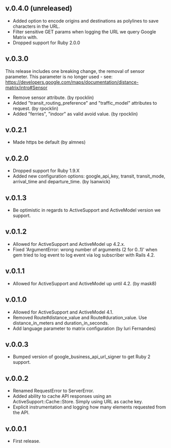 ## v.0.4.0 (unreleased)
* Added option to encode origins and destinations as polylines to save characters in the URL.
* Filter sensitive GET params when logging the URL we query Google Matrix with.
* Dropped support for Ruby 2.0.0

## v.0.3.0
This release includes one breaking change, the removal of sensor parameter.
This parameter is no longer used - see:
https://developers.google.com/maps/documentation/distance-matrix/intro#Sensor

* Remove sensor attribute. (by rpocklin)
* Added "transit_routing_preference" and "traffic_model" attributes to request. (by rpocklin)
* Added "ferries", "indoor" as valid avoid value. (by rpocklin)

## v.0.2.1
* Made https be default (by almnes)

## v.0.2.0
* Dropped support for Ruby 1.9.X
* Added new configuration options: google_api_key,
  transit, transit_mode, arrival_time and departure_time. (by lsanwick)


## v.0.1.3
* Be optimistic in regards to ActiveSupport and ActiveModel version we support.

## v.0.1.2
* Allowed for ActiveSupport and ActiveModel up 4.2.x.
* Fixed 'ArgumentError: wrong number of arguments (2 for 0..1)' when gem tried to log event to
  log event via log subscriber with Rails 4.2.

## v.0.1.1
* Allowed for ActiveSupport and ActiveModel up until 4.2. (by mask8)

## v.0.1.0
* Allowed for ActiveSupport and ActiveModel 4.1.
* Removed Route#distance_value and Route#duration_value. Use distance_in_meters and duration_in_seconds.
* Add language parameter to matrix configuration (by Iuri Fernandes)


## v.0.0.3
* Bumped version of google_business_api_url_signer to get Ruby 2 support.

## v.0.0.2

* Renamed RequestError to ServerError.
* Added ability to cache API responses using an ActiveSupport::Cache::Store. Simply using URL as cache key.
* Explicit instrumentation and logging how many elements requested from the API.


## v.0.0.1

* First release.
